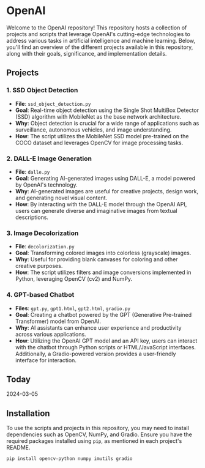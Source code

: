 # OpenAI 

Welcome to the OpenAI repository! This repository hosts a collection of projects and scripts that leverage OpenAI's cutting-edge technologies to address various tasks in artificial intelligence and machine learning. Below, you'll find an overview of the different projects available in this repository, along with their goals, significance, and implementation details.

## Projects

### 1. SSD Object Detection
- **File**: `ssd_object_detection.py`
- **Goal**: Real-time object detection using the Single Shot MultiBox Detector (SSD) algorithm with MobileNet as the base network architecture.
- **Why**: Object detection is crucial for a wide range of applications such as surveillance, autonomous vehicles, and image understanding.
- **How**: The script utilizes the MobileNet SSD model pre-trained on the COCO dataset and leverages OpenCV for image processing tasks.

### 2. DALL-E Image Generation
- **File**: `dalle.py`
- **Goal**: Generating AI-generated images using DALL-E, a model powered by OpenAI's technology.
- **Why**: AI-generated images are useful for creative projects, design work, and generating novel visual content.
- **How**: By interacting with the DALL-E model through the OpenAI API, users can generate diverse and imaginative images from textual descriptions.

### 3. Image Decolorization
- **File**: `decolorization.py`
- **Goal**: Transforming colored images into colorless (grayscale) images.
- **Why**: Useful for providing blank canvases for coloring and other creative purposes.
- **How**: The script utilizes filters and image conversions implemented in Python, leveraging OpenCV (cv2) and NumPy.

### 4. GPT-based Chatbot
- **Files**: `gpt.py`, `gpt1.html`, `gpt2.html`, `gradio.py`
- **Goal**: Creating a chatbot powered by the GPT (Generative Pre-trained Transformer) model from OpenAI.
- **Why**: AI assistants can enhance user experience and productivity across various applications.
- **How**: Utilizing the OpenAI GPT model and an API key, users can interact with the chatbot through Python scripts or HTML/JavaScript interfaces. Additionally, a Gradio-powered version provides a user-friendly interface for interaction.

## Today
2024-03-05

## Installation
To use the scripts and projects in this repository, you may need to install dependencies such as OpenCV, NumPy, and Gradio. Ensure you have the required packages installed using `pip`, as mentioned in each project's README. 

```bash
pip install opencv-python numpy imutils gradio
